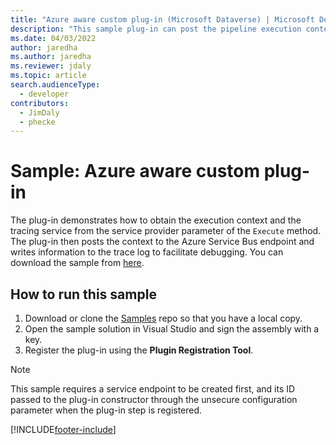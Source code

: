 ```yaml
---
title: "Azure aware custom plug-in (Microsoft Dataverse) | Microsoft Docs" # Intent and product brand in a unique string of 43-59 chars including spaces
description: "This sample plug-in can post the pipeline execution context to the Azure Service Bus." # 115-145 characters including spaces. This abstract displays in the search result.
ms.date: 04/03/2022
author: jaredha
ms.author: jaredha
ms.reviewer: jdaly
ms.topic: article
search.audienceType:
  - developer
contributors:
  - JimDaly
  - phecke
---
```


# Sample: Azure aware custom plug-in

The plug-in demonstrates how to obtain the execution context and the tracing service from the service provider parameter of the `Execute` method. The plug-in then posts the context to the Azure Service Bus endpoint and writes information to the trace log to facilitate debugging. You can download the sample from [here](https://github.com/microsoft/PowerApps-Samples/tree/master/dataverse/orgsvc/C%23/Azureplugin).

## How to run this sample

1. Download or clone the [Samples](https://github.com/Microsoft/PowerApps-Samples) repo so that you have a local copy.
2. Open the sample solution in Visual Studio and sign the assembly with a key.
3. Register the plug-in using the **Plugin Registration Tool**.

> [!NOTE]
> This sample requires a service endpoint to be created first, and its ID passed to the plug-in constructor through the unsecure configuration parameter when the plug-in step is registered.

[!INCLUDE[footer-include](../../../../includes/footer-banner.md)]
